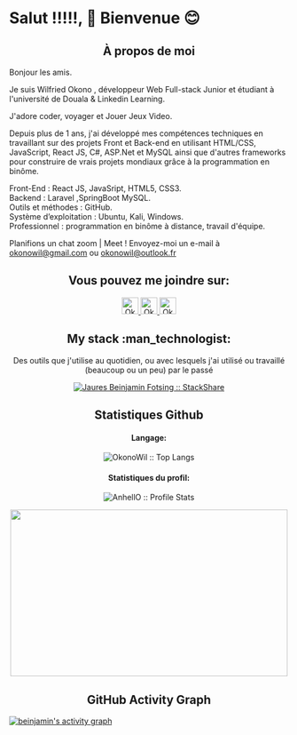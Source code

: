 # Salut !!!!!, 👋 Bienvenue 😊

<h2 align="center">À propos de moi</h2>

Bonjour les amis.

Je suis Wilfried Okono , développeur Web Full-stack Junior et étudiant à l'université de Douala & Linkedin Learning.

J'adore coder, voyager et Jouer Jeux Video.

Depuis plus de 1 ans, j'ai développé mes compétences techniques  en travaillant sur des projets Front et Back-end en utilisant HTML/CSS, JavaScript, React JS, C#, ASP.Net et MySQL  ainsi que d'autres frameworks pour construire de vrais projets mondiaux grâce à la programmation en binôme.


Front-End :  React JS, JavaSript, HTML5, CSS3.<br>
Backend :  Laravel ,SpringBoot MySQL.<br>
Outils et méthodes : GitHub.<br>
Système d’exploitation : Ubuntu, Kali, Windows.<br>
Professionnel : programmation en binôme à distance, travail d'équipe.



Planifions un chat zoom | Meet ! Envoyez-moi un e-mail à okonowil@gmail.com ou okonowil@outlook.fr


<h2 align="center">Vous pouvez me joindre sur: </h2>

<p align="center">

  <a href="https://www.linkedin.com/in/wilfried-lo%C3%AFc-okono-mehitang-11a380218/">
    <img src="https://www.vectorlogo.zone/logos/linkedin/linkedin-icon.svg" alt="Okono Mehitang Wilfried Loïc LinkedIn Profile" height="30" width="30">
  </a>

  <!--a href="https://stackoverflow.com/users/16539954/jaures-beinjamin-fotsing">
    <img src="https://www.vectorlogo.zone/logos/stackoverflow/stackoverflow-icon.svg" alt="Jaures Beinjamin Fotsing Stack Overflow Profile" height="30" width="30">
  </a-->

  <!--a href="https://meta.stackexchange.com/users/1101231/jaures-beinjamin-fotsing">
    <img src="https://www.vectorlogo.zone/logos/stackexchange/stackexchange-icon.svg" alt="Jaures Beinjamin Fotsing Stack Exchange Profile" height="30" width="30">
  </a-->

  <a href="https://www.hackerrank.com/okonowilfried">
    <img src="https://cdn.worldvectorlogo.com/logos/hackerrank.svg" alt="Okono WilfriedJaures Beinjamin Fotsing Hackerrank Profile" height="30" width="30">
  </a>
  
  <a href="https://leetcode.com/MrWil/">
    <img src="https://upload.wikimedia.org/wikipedia/commons/1/19/LeetCode_logo_black.png" alt="Okono Wilfried Leetcode Profile" height="30" width="30">
  </a>
  
  <!--a href="https://medium.com/@jauresbeinjamin">
    <img src="https://www.vectorlogo.zone/logos/medium/medium-tile.svg" alt="@jauresbeinjamin Medium Profile" height="30" width="30">
  </a-->
  
  <!--a href="https://twitter.com/Jaures_2020">
    <img src="https://cdn.worldvectorlogo.com/logos/twitter-6.svg" alt="Jaures Beinjamin Fotsing Twitter Profile" height="30" width="30">
  </a-->
</p>

<h2 align="center">My stack :man_technologist:</h2>

<p align="center">Des outils que j'utilise au quotidien, ou avec lesquels j'ai utilisé ou travaillé (beaucoup ou un peu) par le passé</p>
<p align="center">
  <a href="https://stackshare.io/beinjamin/my-stack">
    <img src="http://img.shields.io/badge/tech-stack-0690fa.svg?style=flat" alt="Jaures Beinjamin Fotsing :: StackShare" />
  </a>
</p>

<h2 align="center">Statistiques Github </h2>

<h4 align="center">Langage:</h4>

<p align="center"><img src="https://github-readme-stats.vercel.app/api/top-langs/?username=OkonoWil&count_private=true&langs_count=10&theme=radical&layout=compact" alt="OkonoWil :: Top Langs" /></p>

<h4 align="center">Statistiques du profil: </h4>

<p align="center"><img src="https://github-readme-stats.vercel.app/api?username=OkonoWil&count_private=true&show_icons=true&theme=radical&layout=compact" alt="AnhellO :: Profile Stats" /></p>

<p align="center"><img src="https://tenor.com/view/silicon-valley-gif-5518465.gif" alt="" height="300" width="500"></p>

<h2 align="center">GitHub Activity Graph</h2>
<!-- https://github.com/beinjamin/github-readme-activity-graph -->
<a href="https://github.com/OkonoWil/OkonoWil"><img alt="beinjamin's activity graph" src="https://activity-graph.herokuapp.com/graph?username=OkonoWil&bg_color=0e2239&color=58a6ff&line=114a88&point=58a6ff&hide_border=true" /></a>

<br />
